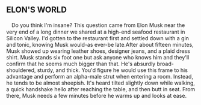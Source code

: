 ELON'S WORLD
---

　Do you think I'm insane? This question came from Elon Musk near the very end
of a long dinner we shared at a high-end seafood restaurant
in Silicon Valley. I'd gotten to the restaurant first and settled
down with a gin and tonic, knowing Musk would-as ever-be
late.After about fifteen minutes, Musk showed up wearing leather
shoes, designer jeans, and a plaid dress shirt. Musk stands six foot
one but ask anyone who knows him and they'll confirm that he
seems much bigger than that. He's absurdly broad-shouldered,
sturdy, and thick. You'd figure he would use this frame to his
advantage and perform an alpha-male strut when entering a
room. Instead, he tends to be almost sheepish. It's heard tilted
slightly down while walking, a quick handshake hello after reaching
the table, and then butt in seat. From there, Musk needs a few
minutes before he warms up and looks at ease.